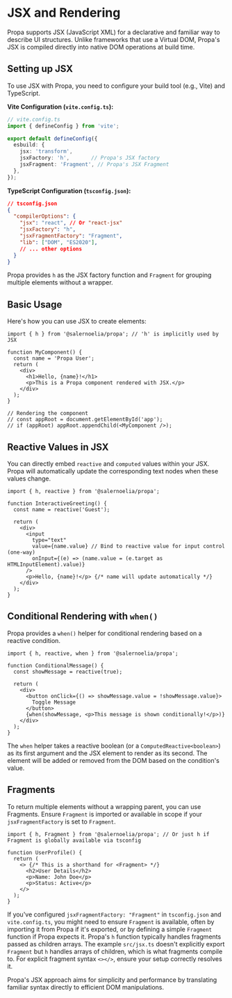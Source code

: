 # JSX and Rendering

Propa supports JSX (JavaScript XML) for a declarative and familiar way to describe UI structures. Unlike frameworks that use a Virtual DOM, Propa's JSX is compiled directly into native DOM operations at build time.

## Setting up JSX

To use JSX with Propa, you need to configure your build tool (e.g., Vite) and TypeScript.

**Vite Configuration (`vite.config.ts`):**
```typescript
// vite.config.ts
import { defineConfig } from 'vite';

export default defineConfig({
  esbuild: {
    jsx: 'transform',
    jsxFactory: 'h',       // Propa's JSX factory
    jsxFragment: 'Fragment', // Propa's JSX Fragment
  },
});
```

**TypeScript Configuration (`tsconfig.json`):**
```json
// tsconfig.json
{
  "compilerOptions": {
    "jsx": "react", // Or "react-jsx"
    "jsxFactory": "h",
    "jsxFragmentFactory": "Fragment",
    "lib": ["DOM", "ES2020"],
    // ... other options
  }
}
```
Propa provides `h` as the JSX factory function and `Fragment` for grouping multiple elements without a wrapper.

## Basic Usage

Here's how you can use JSX to create elements:

```tsx
import { h } from '@salernoelia/propa'; // 'h' is implicitly used by JSX

function MyComponent() {
  const name = 'Propa User';
  return (
    <div>
      <h1>Hello, {name}!</h1>
      <p>This is a Propa component rendered with JSX.</p>
    </div>
  );
}

// Rendering the component
// const appRoot = document.getElementById('app');
// if (appRoot) appRoot.appendChild(<MyComponent />);
```

## Reactive Values in JSX

You can directly embed `reactive` and `computed` values within your JSX. Propa will automatically update the corresponding text nodes when these values change.

```tsx
import { h, reactive } from '@salernoelia/propa';

function InteractiveGreeting() {
  const name = reactive('Guest');

  return (
    <div>
      <input
        type="text"
        value={name.value} // Bind to reactive value for input control (one-way)
        onInput={(e) => (name.value = (e.target as HTMLInputElement).value)}
      />
      <p>Hello, {name}!</p> {/* name will update automatically */}
    </div>
  );
}
```

## Conditional Rendering with `when()`

Propa provides a `when()` helper for conditional rendering based on a reactive condition.

```tsx
import { h, reactive, when } from '@salernoelia/propa';

function ConditionalMessage() {
  const showMessage = reactive(true);

  return (
    <div>
      <button onClick={() => showMessage.value = !showMessage.value}>
        Toggle Message
      </button>
      {when(showMessage, <p>This message is shown conditionally!</p>)}
    </div>
  );
}
```
The `when` helper takes a reactive boolean (or a `ComputedReactive<boolean>`) as its first argument and the JSX element to render as its second. The element will be added or removed from the DOM based on the condition's value.

## Fragments

To return multiple elements without a wrapping parent, you can use Fragments. Ensure `Fragment` is imported or available in scope if your `jsxFragmentFactory` is set to `Fragment`.

```tsx
import { h, Fragment } from '@salernoelia/propa'; // Or just h if Fragment is globally available via tsconfig

function UserProfile() {
  return (
    <> {/* This is a shorthand for <Fragment> */}
      <h2>User Details</h2>
      <p>Name: John Doe</p>
      <p>Status: Active</p>
    </>
  );
}
```
If you've configured `jsxFragmentFactory: "Fragment"` in `tsconfig.json` and `vite.config.ts`, you might need to ensure `Fragment` is available, often by importing it from Propa if it's exported, or by defining a simple `Fragment` function if Propa expects it. Propa's `h` function typically handles fragments passed as children arrays. The example `src/jsx.ts` doesn't explicitly export `Fragment` but `h` handles arrays of children, which is what fragments compile to. For explicit fragment syntax `<></>`, ensure your setup correctly resolves it.

Propa's JSX approach aims for simplicity and performance by translating familiar syntax directly to efficient DOM manipulations.
